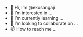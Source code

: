 - 👋 Hi, I’m @ekosangaji
- 👀 I’m interested in ...
- 🌱 I’m currently learning ...
- 💞️ I’m looking to collaborate on ...
- 📫 How to reach me ...

<!---
ekosangaji/ekosangaji is a ✨ special ✨ repository because its `README.md` (this file) appears on your GitHub profile.
You can click the Preview link to take a look at your changes.
--->
